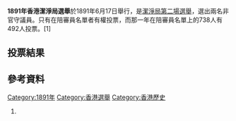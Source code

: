 **1891年香港潔淨局選舉**於1891年6月17日舉行，是[潔淨局第二場選舉](https://zh.wikipedia.org/wiki/潔淨局 "wikilink")，選出兩名非官守議員。只有在陪審員名單者有權投票，而那一年在陪審員名單上的738人有492人投票。\[1\]

## 投票結果

## 參考資料

[Category:1891年](https://zh.wikipedia.org/wiki/Category:1891年 "wikilink")
[Category:香港選舉](https://zh.wikipedia.org/wiki/Category:香港選舉 "wikilink")
[Category:香港歷史](https://zh.wikipedia.org/wiki/Category:香港歷史 "wikilink")

1.